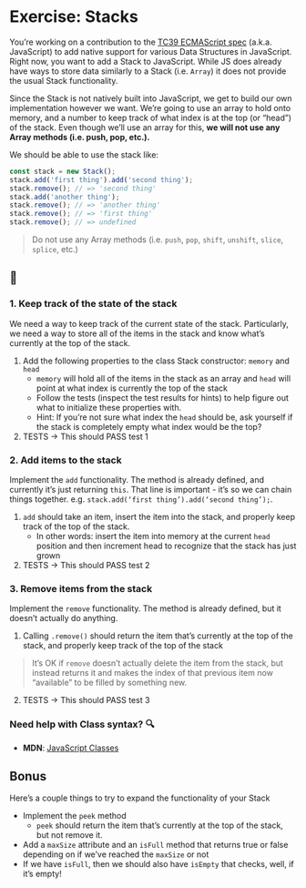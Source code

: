 # Exercise: Stacks

You’re working on a contribution to the [TC39 ECMAScript spec](https://tc39.es/ecma262/) (a.k.a. JavaScript) to add native support for various Data Structures in JavaScript. Right now, you want to add a Stack to JavaScript. While JS does already have ways to store data similarly to a Stack (i.e. `Array`) it does not provide the usual Stack functionality.

Since the Stack is not natively built into JavaScript, we get to build our own implementation however we want. We’re going to use an array to hold onto memory, and a number to keep track of what index is at the top (or “head”) of the stack. Even though we’ll use an array for this, **we will not use any Array methods (i.e. push, pop, etc.).**

We should be able to use the stack like:

```javascript
const stack = new Stack();
stack.add('first thing').add('second thing');
stack.remove(); // => 'second thing'
stack.add('another thing');
stack.remove(); // => 'another thing'
stack.remove(); // => 'first thing'
stack.remove(); // => undefined
```

> Do not use any Array methods (i.e. `push`, `pop`, `shift`, `unshift`, `slice`, `splice`, etc.)

## 📝

### 1. Keep track of the state of the stack

We need a way to keep track of the current state of the stack. Particularly, we need a way to store all of the items in the stack and know what’s currently at the top of the stack.

1. Add the following properties to the class Stack constructor: `memory` and `head`
    - `memory` will hold all of the items in the stack as an array and `head` will point at what index is currently the top of the stack
    - Follow the tests (inspect the test results for hints) to help figure out what to initialize these properties with.
    - Hint: If you’re not sure what index the `head` should be, ask yourself if the stack is completely empty what index would be the top?
2. TESTS → This should PASS test 1

### 2. Add items to the stack

Implement the `add` functionality. The method is already defined, and currently it’s just returning `this`. That line is important - it’s so we can chain things together. e.g. `stack.add(‘first thing’).add(‘second thing’);`.

1. `add` should take an item, insert the item into the stack, and properly keep track of the top of the stack.
    - In other words: insert the item into memory at the current `head` position and then increment head to recognize that the stack has just grown
2. TESTS → This should PASS test 2

### 3. Remove items from the stack

Implement the `remove` functionality. The method is already defined, but it doesn’t actually do anything.

1. Calling `.remove()` should return the item that’s currently at the top of the stack, and properly keep track of the top of the stack

> It’s OK if `remove` doesn’t actually delete the item from the stack, but instead returns it and makes the index of that previous item now “available” to be filled by something new.

2. TESTS → This should PASS test 3

### Need help with Class syntax? 🔍
- **MDN**: [JavaScript Classes](https://developer.mozilla.org/en-US/docs/Web/JavaScript/Reference/Classes)

## Bonus

Here’s a couple things to try to expand the functionality of your Stack
- Implement the `peek` method
    - `peek` should return the item that’s currently at the top of the stack, but not remove it.
- Add a `maxSize` attribute and an `isFull` method that returns true or false depending on if we’ve reached the `maxSize` or not
- If we have `isFull`, then we should also have `isEmpty` that checks, well, if it’s empty!